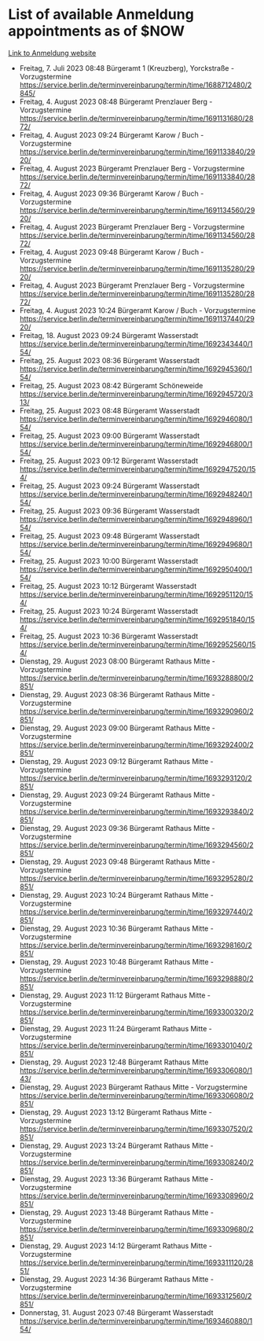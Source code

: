 # List of available Anmeldung appointments as of $NOW
[Link to Anmeldung website](https://service.berlin.de/terminvereinbarung/termin/tag.php?termin=1&anliegen[]=120686&dienstleisterlist=122210,122217,327316,122219,327312,122227,327314,122231,327346,122243,327348,122254,122252,329742,122260,329745,122262,329748,122271,327278,122273,327274,122277,327276,330436,122280,327294,122282,327290,122284,327292,122291,327270,122285,327266,122286,327264,122296,327268,150230,329760,122297,327286,122294,327284,122312,329763,122314,329775,122304,327330,122311,327334,122309,327332,317869,122281,327352,122279,329772,122283,122276,327324,122274,327326,122267,329766,122246,327318,122251,327320,122257,327322,122208,327298,122226,327300&herkunft=http%3A%2F%2Fservice.berlin.de%2Fdienstleistung%2F120686%2F)
- Freitag, 7. Juli 2023 08:48 Bürgeramt 1 (Kreuzberg), Yorckstraße - Vorzugstermine https://service.berlin.de/terminvereinbarung/termin/time/1688712480/2845/
- Freitag, 4. August 2023 08:48 Bürgeramt Prenzlauer Berg - Vorzugstermine https://service.berlin.de/terminvereinbarung/termin/time/1691131680/2872/
- Freitag, 4. August 2023 09:24 Bürgeramt Karow / Buch - Vorzugstermine https://service.berlin.de/terminvereinbarung/termin/time/1691133840/2920/
- Freitag, 4. August 2023  Bürgeramt Prenzlauer Berg - Vorzugstermine https://service.berlin.de/terminvereinbarung/termin/time/1691133840/2872/
- Freitag, 4. August 2023 09:36 Bürgeramt Karow / Buch - Vorzugstermine https://service.berlin.de/terminvereinbarung/termin/time/1691134560/2920/
- Freitag, 4. August 2023  Bürgeramt Prenzlauer Berg - Vorzugstermine https://service.berlin.de/terminvereinbarung/termin/time/1691134560/2872/
- Freitag, 4. August 2023 09:48 Bürgeramt Karow / Buch - Vorzugstermine https://service.berlin.de/terminvereinbarung/termin/time/1691135280/2920/
- Freitag, 4. August 2023  Bürgeramt Prenzlauer Berg - Vorzugstermine https://service.berlin.de/terminvereinbarung/termin/time/1691135280/2872/
- Freitag, 4. August 2023 10:24 Bürgeramt Karow / Buch - Vorzugstermine https://service.berlin.de/terminvereinbarung/termin/time/1691137440/2920/
- Freitag, 18. August 2023 09:24 Bürgeramt Wasserstadt https://service.berlin.de/terminvereinbarung/termin/time/1692343440/154/
- Freitag, 25. August 2023 08:36 Bürgeramt Wasserstadt https://service.berlin.de/terminvereinbarung/termin/time/1692945360/154/
- Freitag, 25. August 2023 08:42 Bürgeramt Schöneweide https://service.berlin.de/terminvereinbarung/termin/time/1692945720/313/
- Freitag, 25. August 2023 08:48 Bürgeramt Wasserstadt https://service.berlin.de/terminvereinbarung/termin/time/1692946080/154/
- Freitag, 25. August 2023 09:00 Bürgeramt Wasserstadt https://service.berlin.de/terminvereinbarung/termin/time/1692946800/154/
- Freitag, 25. August 2023 09:12 Bürgeramt Wasserstadt https://service.berlin.de/terminvereinbarung/termin/time/1692947520/154/
- Freitag, 25. August 2023 09:24 Bürgeramt Wasserstadt https://service.berlin.de/terminvereinbarung/termin/time/1692948240/154/
- Freitag, 25. August 2023 09:36 Bürgeramt Wasserstadt https://service.berlin.de/terminvereinbarung/termin/time/1692948960/154/
- Freitag, 25. August 2023 09:48 Bürgeramt Wasserstadt https://service.berlin.de/terminvereinbarung/termin/time/1692949680/154/
- Freitag, 25. August 2023 10:00 Bürgeramt Wasserstadt https://service.berlin.de/terminvereinbarung/termin/time/1692950400/154/
- Freitag, 25. August 2023 10:12 Bürgeramt Wasserstadt https://service.berlin.de/terminvereinbarung/termin/time/1692951120/154/
- Freitag, 25. August 2023 10:24 Bürgeramt Wasserstadt https://service.berlin.de/terminvereinbarung/termin/time/1692951840/154/
- Freitag, 25. August 2023 10:36 Bürgeramt Wasserstadt https://service.berlin.de/terminvereinbarung/termin/time/1692952560/154/
- Dienstag, 29. August 2023 08:00 Bürgeramt Rathaus Mitte - Vorzugstermine https://service.berlin.de/terminvereinbarung/termin/time/1693288800/2851/
- Dienstag, 29. August 2023 08:36 Bürgeramt Rathaus Mitte - Vorzugstermine https://service.berlin.de/terminvereinbarung/termin/time/1693290960/2851/
- Dienstag, 29. August 2023 09:00 Bürgeramt Rathaus Mitte - Vorzugstermine https://service.berlin.de/terminvereinbarung/termin/time/1693292400/2851/
- Dienstag, 29. August 2023 09:12 Bürgeramt Rathaus Mitte - Vorzugstermine https://service.berlin.de/terminvereinbarung/termin/time/1693293120/2851/
- Dienstag, 29. August 2023 09:24 Bürgeramt Rathaus Mitte - Vorzugstermine https://service.berlin.de/terminvereinbarung/termin/time/1693293840/2851/
- Dienstag, 29. August 2023 09:36 Bürgeramt Rathaus Mitte - Vorzugstermine https://service.berlin.de/terminvereinbarung/termin/time/1693294560/2851/
- Dienstag, 29. August 2023 09:48 Bürgeramt Rathaus Mitte - Vorzugstermine https://service.berlin.de/terminvereinbarung/termin/time/1693295280/2851/
- Dienstag, 29. August 2023 10:24 Bürgeramt Rathaus Mitte - Vorzugstermine https://service.berlin.de/terminvereinbarung/termin/time/1693297440/2851/
- Dienstag, 29. August 2023 10:36 Bürgeramt Rathaus Mitte - Vorzugstermine https://service.berlin.de/terminvereinbarung/termin/time/1693298160/2851/
- Dienstag, 29. August 2023 10:48 Bürgeramt Rathaus Mitte - Vorzugstermine https://service.berlin.de/terminvereinbarung/termin/time/1693298880/2851/
- Dienstag, 29. August 2023 11:12 Bürgeramt Rathaus Mitte - Vorzugstermine https://service.berlin.de/terminvereinbarung/termin/time/1693300320/2851/
- Dienstag, 29. August 2023 11:24 Bürgeramt Rathaus Mitte - Vorzugstermine https://service.berlin.de/terminvereinbarung/termin/time/1693301040/2851/
- Dienstag, 29. August 2023 12:48 Bürgeramt Rathaus Mitte https://service.berlin.de/terminvereinbarung/termin/time/1693306080/143/
- Dienstag, 29. August 2023  Bürgeramt Rathaus Mitte - Vorzugstermine https://service.berlin.de/terminvereinbarung/termin/time/1693306080/2851/
- Dienstag, 29. August 2023 13:12 Bürgeramt Rathaus Mitte - Vorzugstermine https://service.berlin.de/terminvereinbarung/termin/time/1693307520/2851/
- Dienstag, 29. August 2023 13:24 Bürgeramt Rathaus Mitte - Vorzugstermine https://service.berlin.de/terminvereinbarung/termin/time/1693308240/2851/
- Dienstag, 29. August 2023 13:36 Bürgeramt Rathaus Mitte - Vorzugstermine https://service.berlin.de/terminvereinbarung/termin/time/1693308960/2851/
- Dienstag, 29. August 2023 13:48 Bürgeramt Rathaus Mitte - Vorzugstermine https://service.berlin.de/terminvereinbarung/termin/time/1693309680/2851/
- Dienstag, 29. August 2023 14:12 Bürgeramt Rathaus Mitte - Vorzugstermine https://service.berlin.de/terminvereinbarung/termin/time/1693311120/2851/
- Dienstag, 29. August 2023 14:36 Bürgeramt Rathaus Mitte - Vorzugstermine https://service.berlin.de/terminvereinbarung/termin/time/1693312560/2851/
- Donnerstag, 31. August 2023 07:48 Bürgeramt Wasserstadt https://service.berlin.de/terminvereinbarung/termin/time/1693460880/154/
